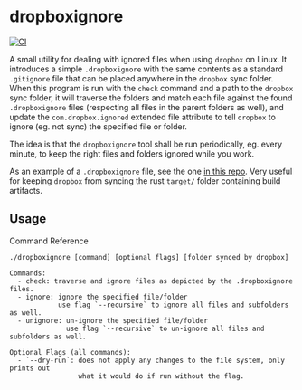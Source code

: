 # dropboxignore

[![CI](https://github.com/antbern/dropboxignore/actions/workflows/rust.yaml/badge.svg)](https://github.com/antbern/dropboxignore/actions/workflows/rust.yaml)

A small utility for dealing with ignored files when using `dropbox` on Linux.
It introduces a simple `.dropboxignore` with the same contents as a standard `.gitignore` file
that can be placed anywhere in the `dropbox` sync folder. When this program is run with the
`check` command and a path to the `dropbox` sync folder, it will traverse the folders and
match each file against the found `.dropboxignore` files (respecting all files in the parent
folders as well), and update the `com.dropbox.ignored` extended file attribute to tell `dropbox` to
ignore (eg. not sync) the specified file or folder.

The idea is that the `dropboxignore` tool shall be run periodically, eg. every minute, to keep the
right files and folders ignored while you work.

As an example of a `.dropboxignore` file, see the one [in this repo](./.dropboxignore). Very useful
for keeping `dropbox` from syncing the rust `target/` folder containing build artifacts.

## Usage
Command Reference
```
./dropboxignore [command] [optional flags] [folder synced by dropbox]

Commands:
  - check: traverse and ignore files as depicted by the .dropboxignore files.
  - ignore: ignore the specified file/folder
            use flag `--recursive` to ignore all files and subfolders as well.
  - unignore: un-ignore the specified file/folder
              use flag `--recursive` to un-ignore all files and subfolders as well.

Optional Flags (all commands):
  - `--dry-run`: does not apply any changes to the file system, only prints out
                 what it would do if run without the flag.

```
